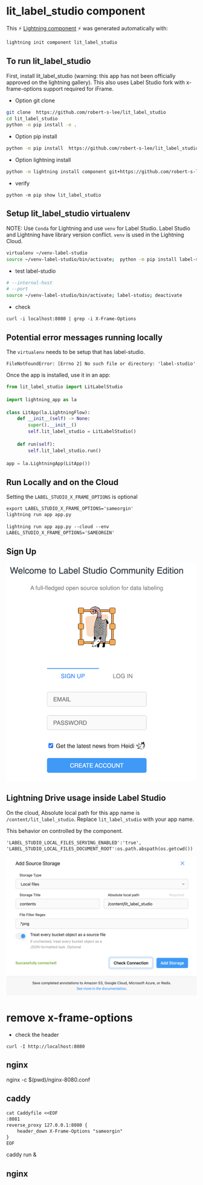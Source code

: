 # lit_label_studio component

This ⚡ [Lightning component](lightning.ai) ⚡ was generated automatically with:

```bash
lightning init component lit_label_studio
```

## To run lit_label_studio

First, install lit_label_studio (warning: this app has not been officially approved on the lightning gallery).  This also uses Label Studio fork with x-frame-options support required for iFrame.

- Option git clone
```bash
git clone  https://github.com/robert-s-lee/lit_label_studio
cd lit_label_studio
python -m pip install -e .
```

- Option pip install
```bash
python -m pip install  https://github.com/robert-s-lee/lit_label_studio/archive/refs/tags/0.0.0.tar.gz
```

- Option lightning install
```bash
python -m lightning install component git+https://github.com/robert-s-lee/lit_label_studio.git@0.0.0
```

- verify 
```
python -m pip show lit_label_studio
```

## Setup lit_label_studio virtualenv
  
NOTE: Use `Conda` for Lightning and use `venv` for Label Studio. 
Label Studio and Lightning have library version conflict. 
`venv` is used in the Lightning Cloud.

```bash
virtualenv ~/venv-label-studio 
source ~/venv-label-studio/bin/activate;  python -m pip install label-studio; deactivate
```

- test label-studio
```bash
# --internal-host
# --port
source ~/venv-label-studio/bin/activate; label-studio; deactivate
```

- check 
```
curl -i localhost:8080 | grep -i X-Frame-Options
```


## Potential error messages running locally

The `virtualenv` needs to be setup that has label-studio. 
```
FileNotFoundError: [Errno 2] No such file or directory: 'label-studio'
```


Once the app is installed, use it in an app:

```python
from lit_label_studio import LitLabelStudio

import lightning_app as la

class LitApp(la.LightningFlow):
    def __init__(self) -> None:
        super().__init__()
        self.lit_label_studio = LitLabelStudio()

    def run(self):
        self.lit_label_studio.run()

app = la.LightningApp(LitApp())
```

## Run Locally and on the Cloud
Setting the `LABEL_STUDIO_X_FRAME_OPTIONS` is optional

```
export LABEL_STUDIO_X_FRAME_OPTIONS='sameorgin'
lightning run app app.py

lightning run app app.py --cloud --env LABEL_STUDIO_X_FRAME_OPTIONS='SAMEORGIN'
```
## Sign Up 
![Sign Up](./static/label-studio-sign-up.png)

## Lightning Drive usage inside Label Studio

On the cloud, Absolute local path for this app name is `/content/lit_label_studio`.  Replace `lit_label_studio` with your app name.

This behavior on controlled by the component.
```
'LABEL_STUDIO_LOCAL_FILES_SERVING_ENABLED':'true', 
'LABEL_STUDIO_LOCAL_FILES_DOCUMENT_ROOT':os.path.abspath(os.getcwd())
```

![Add Local Storage](./static/label_studio_add_source_storage.png)

# remove x-frame-options

- check the header
  
```
curl -I http://localhost:8080
```

## nginx

nginx  -c $(pwd)/nginx-8080.conf 


## caddy
```
cat Caddyfile <<EOF
:8081
reverse_proxy 127.0.0.1:8080 {
    header_down X-Frame-Options "sameorgin"
}
EOF
```
caddy run &


## nginx

